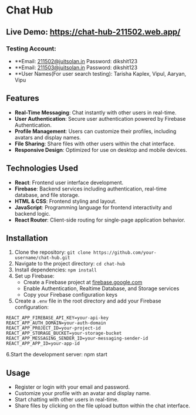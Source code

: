 # Chat Hub

## Live Demo: https://chat-hub-211502.web.app/
### Testing Account:
- **Email: 211502@juitsolan.in   Password: dikshit123
- **Email: 211503@juitsolan.in   Password: dikshit123
- **User Names(For user search testing): Tarisha Kaplex, Vipul, Aaryan, Vipu

## Features

- **Real-Time Messaging**: Chat instantly with other users in real-time.
- **User Authentication**: Secure user authentication powered by Firebase Authentication.
- **Profile Management**: Users can customize their profiles, including avatars and display names.
- **File Sharing**: Share files with other users within the chat interface.
- **Responsive Design**: Optimized for use on desktop and mobile devices.

## Technologies Used

- **React**: Frontend user interface development.
- **Firebase**: Backend services including authentication, real-time database, and file storage.
- **HTML & CSS**: Frontend styling and layout.
- **JavaScript**: Programming language for frontend interactivity and backend logic.
- **React Router**: Client-side routing for single-page application behavior.

## Installation

1. Clone the repository: `git clone https://github.com/your-username/chat-hub.git`
2. Navigate to the project directory: `cd chat-hub`
3. Install dependencies: `npm install`
4. Set up Firebase:
   - Create a Firebase project at [firebase.google.com](https://console.firebase.google.com/)
   - Enable Authentication, Realtime Database, and Storage services
   - Copy your Firebase configuration keys
5. Create a `.env` file in the root directory and add your Firebase configuration:

```plaintext
REACT_APP_FIREBASE_API_KEY=your-api-key
REACT_APP_AUTH_DOMAIN=your-auth-domain
REACT_APP_PROJECT_ID=your-project-id
REACT_APP_STORAGE_BUCKET=your-storage-bucket
REACT_APP_MESSAGING_SENDER_ID=your-messaging-sender-id
REACT_APP_APP_ID=your-app-id
```

6.Start the development server: npm start

## Usage

- Register or login with your email and password.
- Customize your profile with an avatar and display name.
- Start chatting with other users in real-time.
- Share files by clicking on the file upload button within the chat interface.
